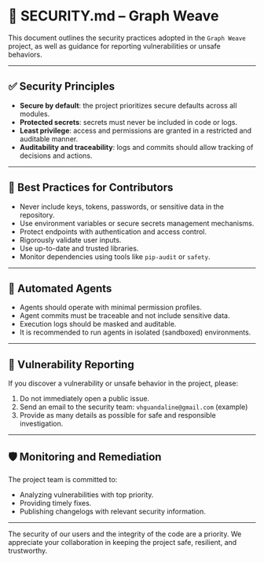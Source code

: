 # 🔐 SECURITY.md – Graph Weave

This document outlines the security practices adopted in the `Graph Weave` project, as well as guidance for reporting vulnerabilities or unsafe behaviors.

---

## ✅ Security Principles

- **Secure by default**: the project prioritizes secure defaults across all modules.
- **Protected secrets**: secrets must never be included in code or logs.
- **Least privilege**: access and permissions are granted in a restricted and auditable manner.
- **Auditability and traceability**: logs and commits should allow tracking of decisions and actions.

---

## 🧩 Best Practices for Contributors

- Never include keys, tokens, passwords, or sensitive data in the repository.
- Use environment variables or secure secrets management mechanisms.
- Protect endpoints with authentication and access control.
- Rigorously validate user inputs.
- Use up-to-date and trusted libraries.
- Monitor dependencies using tools like `pip-audit` or `safety`.

---

## 🤖 Automated Agents

- Agents should operate with minimal permission profiles.
- Agent commits must be traceable and not include sensitive data.
- Execution logs should be masked and auditable.
- It is recommended to run agents in isolated (sandboxed) environments.

---

## 📣 Vulnerability Reporting

If you discover a vulnerability or unsafe behavior in the project, please:

1. Do not immediately open a public issue.
2. Send an email to the security team: `vhguandaline@gmail.com` (example)
3. Provide as many details as possible for safe and responsible investigation.

---

## 🛡️ Monitoring and Remediation

The project team is committed to:

- Analyzing vulnerabilities with top priority.
- Providing timely fixes.
- Publishing changelogs with relevant security information.

---

The security of our users and the integrity of the code are a priority. We appreciate your collaboration in keeping the project safe, resilient, and trustworthy.
